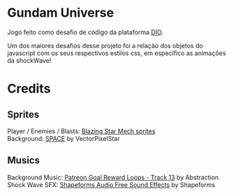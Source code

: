 # Gundam Universe

Jogo feito como desafio de código da plataforma [DIO](https://web.dio.me/track/mrv-fullstack-developer?tab=path).

Um dos maiores desafios desse projeto foi a relação dos objetos do javascript com os seus respectivos estilos css, em específico as animações da shockWave!

# Credits

## Sprites
Player / Enemies / Blasts: [Blazing Star Mech sprites](https://www.spriters-resource.com/neo_geo_ngcd/blazingstar/sheet/16098/)<br>
Background: [SPACE](https://vectorpixelstar.itch.io/space) by VectorPixelStar

## Musics
Background Music: [Patreon Goal Reward Loops - Track 13](http://www.abstractionmusic.com/) by Abstraction <br>
Shock Wave SFX: [Shapeforms Audio Free Sound Effects](https://shapeforms.itch.io/shapeforms-audio-free-sfx) by Shapeforms
